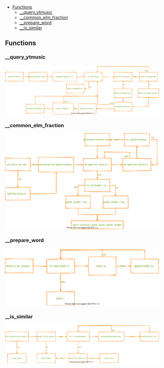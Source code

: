 <!-- mdformat-toc start --slug=github --maxlevel=6 --minlevel=2 -->

- [Functions](#functions)
  - [__query_ytmusic](#__query_ytmusic)
  - [__common_elm_fraction](#__common_elm_fraction)
  - [__prepare_word](#__prepare_word)
  - [__is_similar](#__is_similar)

<!-- mdformat-toc end -->

## Functions<a name="functions"></a>

### \_\_query_ytmusic<a name="__query_ytmusic"></a>

![__query_ytmusic control-flow](../../../../images/exports/models/flow/defaults/search/ytm/__query_ytmusic.svg)

### \_\_common_elm_fraction<a name="__common_elm_fraction"></a>

![__common_elm_fraction control-flow](../../../../images/exports/models/flow/defaults/search/ytm/__common_elm_fraction.svg)

### \_\_prepare_word<a name="__prepare_word"></a>

![__prepare_word control-flow](../../../../images/exports/models/flow/defaults/search/ytm/__prepare_word.svg)

### \_\_is_similar<a name="__is_similar"></a>

![__is_similar control-flow](../../../../images/exports/models/flow/defaults/search/ytm/__is_similar.svg)

